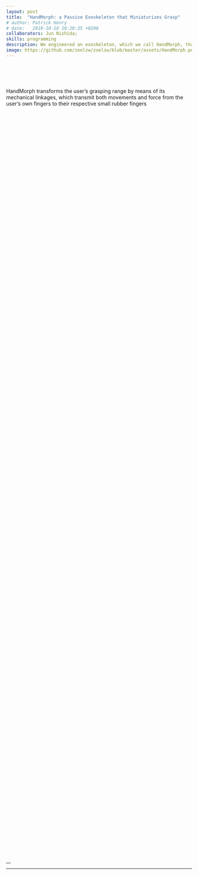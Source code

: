 ```yaml
---
layout: post
title:  "HandMorph: a Passive Exoskeleton that Miniaturizes Grasp"
# author: Patrick Henry
# date:   2019-10-18 10:20:35 +0200
collaborators: Jun Nishida; 
skills: programming 
description: We engineered an exoskeleton, which we call HandMorph, that approximates the experience of having a smaller grasping range. 
image: https://github.com/zoelzw/zoelzw/blob/master/assets/HandMorph.png?raw=true
---
```


<div class="row">
  <div class="col-md-6">
    <br>
    <br>
    <br>
    <p> 
       HandMorph transforms the user’s grasping range by means of its mechanical linkages, which transmit both movements and force from the user’s own fingers to their respective small rubber fingers
    </p>
  </div>

  <div class="col-md-6">
    <br>
    <div class="img-fluid rounded mt-2 mb-2 mb-md-0" style="background-image: url({{ page.image }});  height: 50vh; background-position:center;">
  </div>
</div><hr width="12">


<div class="row">
  <hr>
  <div class="col-md-6">
     <div class="img-fluid rounded mt-2 mb-2 mb-md-0" style="background-image: url({{ page.image }});  height: 50vh; background-position:center;">
     </div><br>
  </div>
  
  <div class="col-md-6">
    <br>
    <br>
   <p> 
        Unlike other size-illusions based on virtual reality, HandMorph achieves this in the user's real environment, preserving the user's physical and social contexts. As such, our device can be integrated into the user's workflow, e.g., to allow product designers to momentarily change their grasping range into that of a child while evaluating a toy prototype.
   </p>
  </div>
</div>
